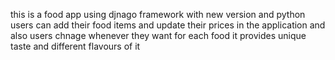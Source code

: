 this is a food app using djnago framework with new version and python 
users can add their food items and update their prices in the application
and also users chnage whenever they want 
for each food it provides unique taste and different flavours of it
